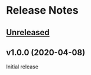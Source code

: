 # Release Notes

## [Unreleased](https://github.com/markwalet/laravel-packagist/compare/v1.0.0...master)

## v1.0.0 (2020-04-08)

Initial release
